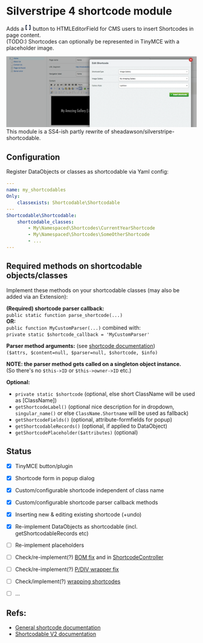 # Silverstripe 4 shortcode module

Adds a ![](docs/screens/button.png) button to HTMLEditorField for CMS users to insert Shortcodes in page content.<br />
(TODO:) Shortcodes can optionally be represented in TinyMCE with a placeholder image.

![](docs/screens/dialog.png)
This module is a SS4-ish partly rewrite of sheadawson/silverstripe-shortcodable.

## Configuration
Register DataObjects or classes as shortcodable via Yaml config:

```yml
---
name: my_shortcodables
Only:
    classexists: Shortcodable\Shortcodable
---
Shortcodable\Shortcodable:
    shortcodable_classes:
        - My\Namespaced\Shortcodes\CurrentYearShortcode
        - My\Namespaced\Shortcodes\SomeOtherShortcode
        - ...
---
```


## Required methods on shortcodable objects/classes

Implement these methods on your shortcodable classes (may also be added via an Extension):

**(Required) shortcode parser callback:**<br />
`public static function parse_shortcode(...)`<br />
**OR:**<br />
`public function MyCustomParser(...)` combined with:<br />
`private static $shortcode_callback = 'MyCustomParser'`<br />

**Parser method arguments:** (see [shortcode documentation](https://docs.silverstripe.org/en/4/developer_guides/extending/shortcodes/#parameter-values)) <br />
   `($attrs, $content=null, $parser=null, $shortcode, $info)`

**NOTE: the parser method gets called on a singleton object instance.**<br />
   (So there's no `$this->ID` or `$this->owner->ID` etc.)


**Optional:**
- `private static $shortcode` (optional, else short ClassName will be used as [ClassName])
- `getShortcodeLabel()` (optional nice description for in dropdown, `singular_name()` or else `ClassName.Shortname` will be used as fallback)
- `getShortcodeFields()` (optional, attribute-formfields for popup)
- `getShortcodableRecords()` (optional, if applied to DataObject)
- `getShortcodePlaceholder($attributes)` (optional)


## Status

-[x] TinyMCE button/plugin
-[x] Shortcode form in popup dialog
-[x] Custom/configurable shortcode independent of class name
-[x] Custom/configurable shortcode parser callback methods
-[x] Inserting new & editing existing shortcode (+undo)
-[x] Re-implement DataObjects as shortcodable (incl. getShortcodableRecords etc)
-[ ] Re-implement placeholders
-[ ] Check/re-implement(?) [BOM fix](https://github.com/sheadawson/silverstripe-shortcodable/pull/5) and in [ShortcodeController](https://github.com/sheadawson/silverstripe-shortcodable/blob/master/src/Controller/ShortcodableController.php#L240)
-[ ] Check/re-implement(?) [P/DIV wrapper fix](https://github.com/sheadawson/silverstripe-shortcodable/pull/51/files)
-[ ] Check/implement(?) [wrapping shortcodes](https://github.com/sheadawson/silverstripe-shortcodable/pull/73)
-[ ] ...


## Refs:
- [General shortcode documentation](https://docs.silverstripe.org/en/4/developer_guides/extending/shortcodes/)
- [Shortcodable V2 documentation](https://github.com/sheadawson/silverstripe-shortcodable/blob/e2e2f1a2fa981d56e3c8ba63808fbe05da3d20f0/README.md)
